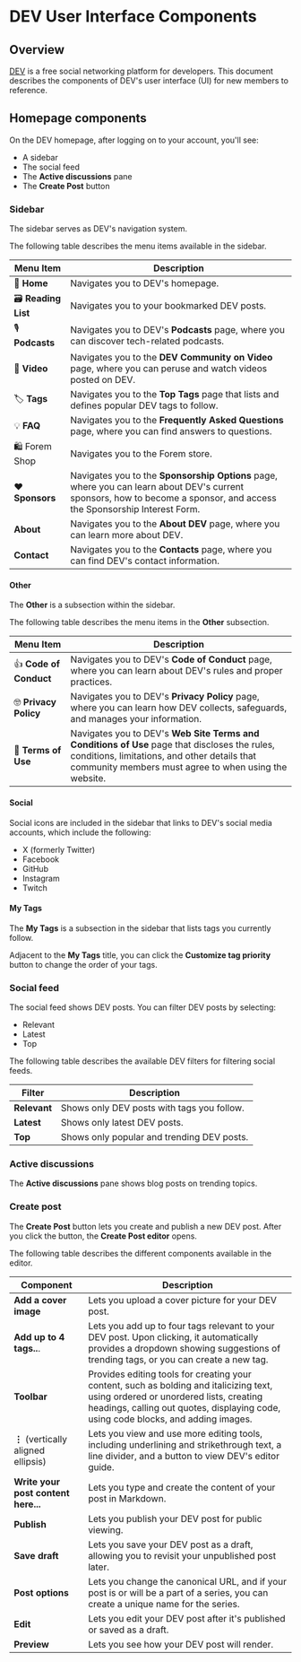 # DEV User Interface Components

## Overview

[DEV](https://dev.to/) is a free social networking platform for developers. This document describes the components of DEV's user interface (UI) for new members to reference.

## Homepage components

On the DEV homepage, after logging on to your account, you'll see:

- A sidebar
- The social feed
- The **Active discussions** pane
- The  **Create Post** button

### Sidebar

The sidebar serves as DEV's navigation system. 

The following table describes the menu items available in the sidebar.

| **Menu Item**      | **Description**                                                                                                                                                                             |
| -------------- | --------------------------------------------------------------------------------------------------------------------------------------------------------------------------------------- |
| 🏡 **Home**        | Navigates you to DEV's homepage.                                                                                                                                         |
| 🗃 **Reading List** | Navigates you to your bookmarked DEV posts.                                                                                                                              |
| 🎙 **Podcasts**     | Navigates you to DEV's **Podcasts** page, where you can discover tech-related podcasts.                                                                                   |
| 🎥 **Video**       | Navigates you to the **DEV Community on Video** page, where you can peruse and watch videos posted on DEV.                                                                   |
| 🏷 **Tags**         | Navigates you to the **Top Tags** page that lists and defines popular DEV tags to follow.                                                                                    |
| 💡 **FAQ**         | Navigates you to the **Frequently Asked Questions** page, where you can find answers to questions.                                                              |
| 🛍 Forem Shop   | Navigates you to the Forem store.                                                                                                          |
| ❤️ **Sponsors**    | Navigates you to the **Sponsorship Options** page, where you can learn about DEV's current sponsors, how to become a sponsor, and access the Sponsorship Interest Form. |
| **About**          | Navigates you to the **About DEV** page, where you can learn more about DEV.                                                                                                 |
| **Contact**        | Navigates you to the **Contacts** page, where you can find DEV's contact information.                                                                                        |

#### Other

The **Other** is a subsection within the sidebar. 

The following table describes the menu items in the **Other** subsection.

|Menu Item|Description|
|--|--|
|👍 **Code of Conduct**| Navigates you to DEV's **Code of Conduct** page, where you can learn about DEV's rules and proper practices.|
|🤓 **Privacy Policy**| Navigates you to DEV's **Privacy Policy** page, where you can learn how DEV collects, safeguards, and manages your information.|
|👀 **Terms of Use**| Navigates you to DEV's **Web Site Terms and Conditions of Use** page that discloses the rules, conditions, limitations, and other details that community members must agree to when using the website.|

#### Social

Social icons are included in the sidebar that links to DEV's social media accounts, which include the following:

- X (formerly Twitter)
- Facebook
- GitHub
- Instagram
- Twitch

#### My Tags

The **My Tags** is a subsection in the sidebar that lists tags you currently follow.

Adjacent to the **My Tags** title, you can click the **Customize tag priority** button to change the order of your tags.

### Social feed

The social feed shows DEV posts. You can filter DEV posts by selecting:

- Relevant
- Latest
- Top

The following table describes the available DEV filters for filtering social feeds.

| **Filter**   | **Description**                                                  |
| -------- | ------------------------------------------------------------ |
| **Relevant** | Shows only DEV posts with tags you follow. |
| **Latest**   | Shows only latest DEV posts.                    |
| **Top**      | Shows only popular and trending DEV posts.      |


### Active discussions

The **Active discussions** pane shows blog posts on trending topics.

### Create post

The **Create Post** button lets you create and publish a new DEV post. After you click the button, the **Create Post editor** opens. 

The following table describes the different components available in the editor.

| **Component**                       | **Description**                                                                                                                                                                                                                  |
| ------------------------------- | ---------------------------------------------------------------------------------------------------------------------------------------------------------------------------------------------------------------------------- |
| **Add a cover image**               | Lets you upload a cover picture for your DEV post.                                                                                                                                                                      |
| **Add up to 4 tags..**.             | Lets you add up to four tags relevant to your DEV post. Upon clicking, it automatically provides a dropdown showing suggestions of trending tags, or you can create a new tag.                                 |
| **Toolbar**                         | Provides editing tools for creating your content, such as bolding and italicizing text, using ordered or unordered lists, creating headings, calling out quotes, displaying code, using code blocks, and adding images. |
| **⋮** (vertically aligned ellipsis) | Lets you view and use more editing tools, including underlining and strikethrough text, a line divider, and a button to view DEV's editor guide.                                                                        |
| **Write your post content here...** | Lets you type and create the content of your post in Markdown.                                                                                                                                                          |
| **Publish**                         | Lets you publish your DEV post for public viewing.                                                                                                                                                                      |
| **Save draft**                      | Lets you save your DEV post as a draft, allowing you to revisit your unpublished post later.                                                                                                                            |
| **Post options**                    | Lets you change the canonical URL, and if your post is or will be a part of a series, you can create a unique name for the series.                                                                                      |
| **Edit**                            | Lets you edit your DEV post after it's published or saved as a draft.                                                                                                                                                   |
| **Preview**                         | Lets you see how your DEV post will render.                                                                                                                                                                             |
